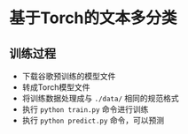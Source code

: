 # 基于Torch的文本多分类

## 训练过程
* 下载谷歌预训练的模型文件
* 转成Torch模型文件
* 将训练数据处理成与 `./data/` 相同的规范格式
* 执行 `python train.py` 命令进行训练
* 执行 `python predict.py` 命令，可以预测
